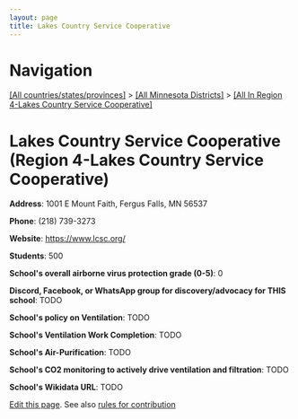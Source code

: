 ```yaml
---
layout: page
title: Lakes Country Service Cooperative
---
```

# Navigation

[[All countries/states/provinces]](../../..) > [[All Minnesota Districts]](../..) > [[All In Region 4-Lakes Country Service Cooperative]](..)

# Lakes Country Service Cooperative (Region 4-Lakes Country Service Cooperative)

**Address**: 1001 E Mount Faith, Fergus Falls, MN 56537

**Phone**: (218) 739-3273

**Website**: <https://www.lcsc.org/>

**Students**: 500

**School's overall airborne virus protection grade (0-5)**: 0

**Discord, Facebook, or WhatsApp group for discovery/advocacy for THIS school**: TODO

**School's policy on Ventilation**: TODO

**School's Ventilation Work Completion**: TODO

**School's Air-Purification**: TODO

**School's CO2 monitoring to actively drive ventilation and filtration**: TODO

**School's Wikidata URL**: TODO


[Edit this page](https://github.com/ventilate-schools/MN/edit/main/./Region_4-Lakes_Country_Service_Cooperative/Lakes_Country_Service_Cooperative.md). See also [rules for contribution](../../../contribution-rules/)